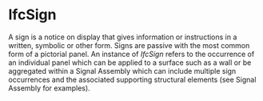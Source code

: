 IfcSign
=======

A sign is a notice on display that gives information or instructions in a written, symbolic or other form. Signs are passive with the most common form of a pictorial panel. An instance of _IfcSign_ refers to the occurrence of an individual panel which can be applied to a surface such as a wall or be aggregated within a Signal Assembly which can include multiple sign occurrences and the associated supporting structural elements (see Signal Assembly for examples).
